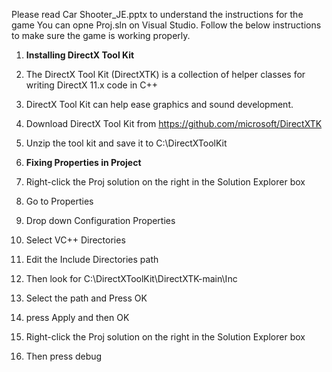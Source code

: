 Please read Car Shooter_JE.pptx to understand the instructions for the game
You can opne Proj.sln on Visual Studio. Follow the below instructions to make sure the game is working properly.

1. **Installing DirectX Tool Kit**
2. The DirectX Tool Kit (DirectXTK) is a collection of helper classes for writing DirectX 11.x code in C++
3. DirectX Tool Kit can help ease graphics and sound development.
4. Download DirectX Tool Kit from https://github.com/microsoft/DirectXTK
5. Unzip the tool kit and save it to C:\DirectXToolKit

1. **Fixing Properties in Project**
2. Right-click the Proj solution on the right in the Solution Explorer box
3. Go to Properties
4. Drop down Configuration Properties
5. Select VC++ Directories
6. Edit the Include Directories path
7. Then look for C:\DirectXToolKit\DirectXTK-main\Inc
8. Select the path and Press OK
9. press Apply and then OK
10. Right-click the Proj solution on the right in the Solution Explorer box
11. Then press debug
